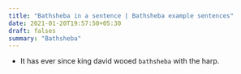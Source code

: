 ```yaml
---
title: "Bathsheba in a sentence | Bathsheba example sentences"
date: 2021-01-20T19:57:50+05:30
draft: falses
summary: "Bathsheba"
---
```

- It has ever since king david wooed `bathsheba` with the harp.
                 
